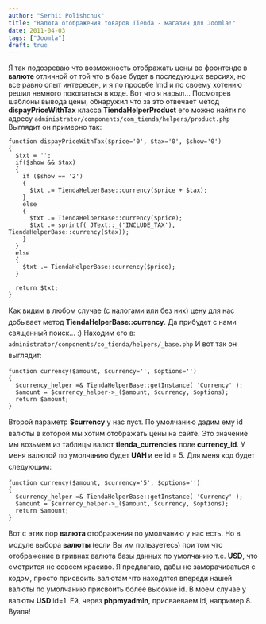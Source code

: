 ```yaml
---
author: "Serhii Polishchuk"
title: "Валюта отображения товаров Tienda - магазин для Joomla!"
date: 2011-04-03
tags: ["Joomla"]
draft: true
---
```

<!--more-->
<p>Я так подозреваю что возможность отображать цены во фронтенде в <strong>валюте </strong>отличной от той что в базе будет в последующих версиях, но все равно опыт интересен, и я по просьбе lmd и по своему хотению решил немного покопаться в коде. Вот что я нарыл... <!--more--> Посмотрев шаблоны вывода цены, обнаружил что за это отвечает метод <strong>dispayPriceWithTax</strong> класса <strong>TiendaHelperProduct</strong> его можно найти по адресу <code>administrator/components/com_tienda/helpers/product.php</code> Выглядит он примерно так:</p>

<pre>
<code class="php">function dispayPriceWithTax($price=&#39;0&#39;, $tax=&#39;0&#39;, $show=&#39;0&#39;)
{
  $txt = &#39;&#39;;
  if($show &amp;&amp; $tax)
  {
    if ($show == &#39;2&#39;)
    {
      $txt .= TiendaHelperBase::currency($price + $tax);
    }
    else
    {
      $txt .= TiendaHelperBase::currency($price);
      $txt .= sprintf( JText::_(&#39;INCLUDE_TAX&#39;), TiendaHelperBase::currency($tax));
    }
  }
  else
  {
    $txt .= TiendaHelperBase::currency($price);
  }

  return $txt;
}</code></pre>

<p><span style="line-height: 1.6em;">Как видим в любом случае (с налогами или без них) цену для нас добывает метод </span><strong style="line-height: 1.6em;">TiendaHelperBase::currency</strong><span style="line-height: 1.6em;">. Да прибудет с нами священный поиск... :) Находим его в: </span><code style="line-height: 1.6em;">administrator/components/co_tienda/helpers/_base.php</code><span style="line-height: 1.6em;"> И вот так он выглядит:</span></p>

<pre>
<code class="php">function currency($amount, $currency=&#39;&#39;, $options=&#39;&#39;)
{
  $currency_helper =&amp; TiendaHelperBase::getInstance( &#39;Currency&#39; );
  $amount = $currency_helper-&gt;_($amount, $currency, $options);
  return $amount;
}</code></pre>

<p><span style="line-height: 1.6em;">Второй параметр </span><strong style="line-height: 1.6em;">$currency</strong><span style="line-height: 1.6em;"> у нас пуст. По умолчанию дадим ему id валюты в которой мы хотим отображать цены на сайте. Это значение мы возьмем из таблицы валют </span><strong style="line-height: 1.6em;">tienda_currencies</strong><span style="line-height: 1.6em;"> поле </span><strong style="line-height: 1.6em;">currency_id</strong><span style="line-height: 1.6em;">. У меня валютой по умолчанию будет </span><strong style="line-height: 1.6em;">UAH </strong><span style="line-height: 1.6em;">и ее id = 5. Для меня код будет следующим:</span></p>

<pre>
<code class="php">function currency($amount, $currency=&#39;5&#39;, $options=&#39;&#39;)
{
  $currency_helper =&amp; TiendaHelperBase::getInstance( &#39;Currency&#39; );
  $amount = $currency_helper-&gt;_($amount, $currency, $options);
  return $amount;
}</code></pre>

<p><span style="line-height: 1.6em;">Вот с этих пор </span><strong style="line-height: 1.6em;">валюта </strong><span style="line-height: 1.6em;">отображения по умолчанию у нас есть. Но в модуле выбора </span><strong style="line-height: 1.6em;">валюты </strong><span style="line-height: 1.6em;">(если Вы им пользуетесь) при том что отображение в гривнах валюта базы данных по умолчанию т.е. </span><strong style="line-height: 1.6em;">USD</strong><span style="line-height: 1.6em;">, что смотрится не совсем красиво. Я предлагаю, дабы не заморачиваться с кодом, просто присвоить валютам что находятся впереди нашей валюты по умолчанию присвоить более высокие id. В моем случае у валюты </span><strong style="line-height: 1.6em;">USD </strong><span style="line-height: 1.6em;">id=1. Ей, через </span><strong style="line-height: 1.6em;">phpmyadmin</strong><span style="line-height: 1.6em;">, присваеваем id, например 8. Вуаля!</span></p>
